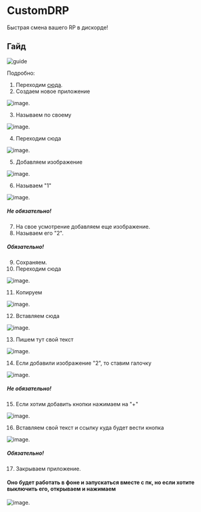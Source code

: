 # CustomDRP
Быстрая смена вашего RP в дискорде!
## Гайд
![guide](https://user-images.githubusercontent.com/60589309/161002845-80d1edb5-4b07-47d1-9366-fbf6935d562a.png)

Подробно:
1. Переходим [сюда](https://discord.com/developers/applications).
2. Создаем новое приложение

![image](https://user-images.githubusercontent.com/60589309/161003506-2db2f358-3e87-4915-b96d-8162ae47d2c0.png).

3. Называем по своему

![image](https://user-images.githubusercontent.com/60589309/161003670-4213b923-1e49-452f-92a7-cb04998ddf2e.png).

4. Переходим сюда

![image](https://user-images.githubusercontent.com/60589309/161003855-5cec29e2-6011-41f7-9db1-1b94a3785d2a.png).

5. Добавляем изображение 

![image](https://user-images.githubusercontent.com/60589309/161003963-59991477-5da8-4d1f-83d7-36b8d1ee01f7.png).

6. Называем "1"

![image](https://user-images.githubusercontent.com/60589309/161004013-b1a23028-3aaf-448d-9778-10a2aaa670e7.png).
##### Не обязательно!
7. На свое усмотрение добавляем еще изображение.
8. Называем его "2".
##### Обязательно!
9. Сохраняем.
10. Переходим сюда

![image](https://user-images.githubusercontent.com/60589309/161004400-02eda7a0-f932-4ca0-9439-ae1dd9e785ea.png).

11. Копируем

![image](https://user-images.githubusercontent.com/60589309/161004442-be5294d3-c82d-4707-8366-f5d0d007f160.png).

12. Вставляем сюда

![image](https://user-images.githubusercontent.com/60589309/161004678-08da3559-e837-44aa-be61-f9f28621b166.png).

13. Пишем тут свой текст

![image](https://user-images.githubusercontent.com/60589309/161004765-aa8d8e62-308c-4c9b-aa7e-60d40ec270d0.png).

14. Если добавили изображение "2", то ставим галочку

![image](https://user-images.githubusercontent.com/60589309/161004860-f5ea0121-75b2-4df1-b27c-c09027937adc.png).
##### Не обязательно!
15. Если хотим добавить кнопки нажимаем на "+"

![image](https://user-images.githubusercontent.com/60589309/161004961-d05b6ff5-f288-4209-a3b9-874d07004da1.png).

16. Вставляем свой текст и ссылку куда будет вести кнопка

![image](https://user-images.githubusercontent.com/60589309/161005088-71f8239d-f3d8-42f9-845b-e2367b61699f.png).
##### Обязательно!
17. Закрываем приложение.

#### Оно будет работать в фоне и запускаться вместе с пк, но если хотите выключить его, открываем и нажимаем 

![image](https://user-images.githubusercontent.com/60589309/161005267-520701cd-13a6-4dd3-b57b-b272c03cf080.png).
